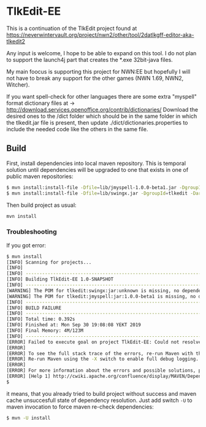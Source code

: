 # TlkEdit-EE

This is a continuation of the TlkEdit project found at https://neverwintervault.org/project/nwn2/other/tool/2datlkgff-editor-aka-tlkedit2

Any input is welcome, I hope to be able to expand on this tool.  I do not plan to support the launch4j part that creates the *.exe 32bit-java files.

My main foocus is supporting this project for NWN:EE but hopefully I will not have to break any support for the other games (NWN 1.69, NWN2, Witcher).

If you want spell-check for other languages there are some extra "myspell" format dictionary files at -> http://download.services.openoffice.org/contrib/dictionaries/
Download the desired ones to the /dict folder which should be in the same folder in which the tlkedit.jar file is present,
then update ./dict/dictionaries.properties to include the needed code like the others in the same file.

Build
-----
First, install dependencies into local maven repository. This is temporal solution until
dependencies will be upgraded to one that exists in one of public maven repositories:

```bash
$ mvn install:install-file -Dfile=lib/jmyspell-1.0.0-beta1.jar -DgroupId=tlkedit -DartifactId=jmyspell -Dversion=1.0.0-beta1 -Dpackaging=jar -DlocalRepositoryPath=./lib
$ mvn install:install-file -Dfile=lib/swingx.jar -DgroupId=tlkedit -DartifactId=swingx -Dversion=unknown -Dpackaging=jar -DlocalRepositoryPath=./lib
```

Then build project as usual:

```bash
mvn install
```

### Troubleshooting
If you got error:
```bash
$ mvn install
[INFO] Scanning for projects...
[INFO]
[INFO] ------------------------------------------------------------------------
[INFO] Building TlkEdit-EE 1.0-SNAPSHOT
[INFO] ------------------------------------------------------------------------
[WARNING] The POM for tlkedit:swingx:jar:unknown is missing, no dependency information available
[WARNING] The POM for tlkedit:jmyspell:jar:1.0.0-beta1 is missing, no dependency information available
[INFO] ------------------------------------------------------------------------
[INFO] BUILD FAILURE
[INFO] ------------------------------------------------------------------------
[INFO] Total time: 0.392s
[INFO] Finished at: Mon Sep 30 19:08:08 YEKT 2019
[INFO] Final Memory: 4M/123M
[INFO] ------------------------------------------------------------------------
[ERROR] Failed to execute goal on project TlkEdit-EE: Could not resolve dependencies for project tlkedit:TlkEdit-EE:jar:1.0-SNAPSHOT: The following artifacts could not be resolved: tlkedit:swingx:jar:unknown, tlkedit:jmyspell:jar:1.0.0-beta1: Failure to find tlkedit:swingx:jar:unknown in file://D:\Projects\NWN\TlkEdit-EE/lib was cached in the local repository, resolution will not be reattempted until the update interval of local-jars has elapsed or updates are forced -> [Help 1]
[ERROR]
[ERROR] To see the full stack trace of the errors, re-run Maven with the -e switch.
[ERROR] Re-run Maven using the -X switch to enable full debug logging.
[ERROR]
[ERROR] For more information about the errors and possible solutions, please read the following articles:
[ERROR] [Help 1] http://cwiki.apache.org/confluence/display/MAVEN/DependencyResolutionException
$ 
```
it means, that you already tried to build project without success and maven cache
unsuccesfull state of dependency resolution. Just add switch `-U` to maven invocation
to force maven re-check dependencies:

```bash
$ mvn -U install
```
